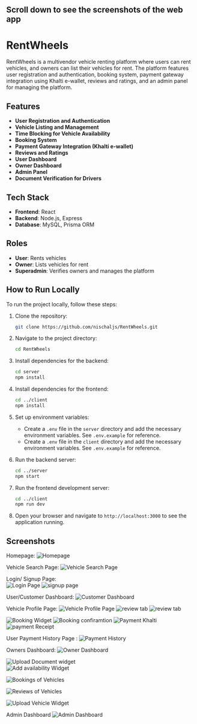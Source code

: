 ## Scroll down to see the screenshots of the web app

# RentWheels

RentWheels is a multivendor vehicle renting platform where users can rent vehicles, and owners can list their vehicles for rent. The platform features user registration and authentication, booking system, payment gateway integration using Khalti e-wallet, reviews and ratings, and an admin panel for managing the platform.

## Features

- **User Registration and Authentication**
- **Vehicle Listing and Management**
- **Time Blocking for Vehicle Availability**
- **Booking System**
- **Payment Gateway Integration (Khalti e-wallet)**
- **Reviews and Ratings**
- **User Dashboard**
- **Owner Dashboard**
- **Admin Panel**
- **Document Verification for Drivers**

## Tech Stack

- **Frontend**: React
- **Backend**: Node.js, Express
- **Database**: MySQL, Prisma ORM

## Roles

- **User**: Rents vehicles
- **Owner**: Lists vehicles for rent
- **Superadmin**: Verifies owners and manages the platform

## How to Run Locally

To run the project locally, follow these steps:

1. Clone the repository:
    ```sh
    git clone https://github.com/nischaljs/RentWheels.git
    ```

2. Navigate to the project directory:
    ```sh
    cd RentWheels
    ```

3. Install dependencies for the backend:
    ```sh
    cd server
    npm install
    ```

4. Install dependencies for the frontend:
    ```sh
    cd ../client
    npm install
    ```

5. Set up environment variables:
    - Create a `.env` file in the `server` directory and add the necessary environment variables. See `.env.example` for reference.
    - Create a `.env` file in the `client` directory and add the necessary environment variables. See `.env.example` for reference.

6. Run the backend server:
    ```sh
    cd ../server
    npm start
    ```

7. Run the frontend development server:
    ```sh
    cd ../client
    npm run dev
    ```

8. Open your browser and navigate to `http://localhost:3000` to see the application running.

## Screenshots
 Homepage:
 ![Homepage](screenshots/image.png)

 Vehicle Search Page:
 ![Vehicle Search Page](screenshots/searchPage.png)

 Login/ Signup Page:              
 ![Login Page](screenshots/login.png)    ![signup page](screenshots/signup.png)

 User/Customer Dashboard:
 ![Customer Dashboard](screenshots/customerdashboard.png)

 Vehicle Profile Page:
 ![Vehicle Profile Page](screenshots/vehicleProfile.png) ![review tab](screenshots/bookingtab.png)   ![review tab](screenshots/reviewtab.png)

 ![Booking Widget](screenshots/bookingwidgets.png)
 ![Booking confiramtion](screenshots/bookingConfirmation.png)
 ![Payment Khalti](screenshots/khalti.png)
 ![payment Receipt](screenshots/receipt.png)

User Payment History Page :
![Payment History](screenshots/paymentHistory.png)


Owners Dashboard:
![Owner Dashboard](screenshots/ownerDashboard.png)

![Upload Document widget](screenshots/docUpload.png)    
![Add availability Widget](screenshots/availabilitywidget.png)

![Bookings of Vehicles](screenshots/bookings.png)

![Reviews of Vehicles](screenshots/reviewsVehicles.png)

![Upload Vehicle Widget](screenshots/vehicleUpload.png)

Admin Dashboard
![Admin Dashboard](screenshots/admin.png)





